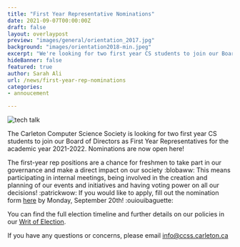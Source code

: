 ```yaml
---
title: "First Year Representative Nominations"
date: 2021-09-07T00:00:00Z
draft: false
layout: overlaypost
preview: "images/general/orientation_2017.jpg"
background: "images/orientation2018-min.jpeg"
excerpt: "We're looking for two first year CS students to join our Board of Directors as First Year Representatives."
hideBanner: false
featured: true
author: Sarah Ali
url: /news/first-year-rep-nominations
categories:
- annoucement

---
```

![tech talk](/images/news/2021-2022/fyr.jpg)

The Carleton Computer Science Society is looking for two first year CS students to join our Board of Directors as First Year Representatives for the academic year 2021-2022. Nominations are now open here!

The first-year rep positions are a chance for freshmen to take part in our governance and make a direct impact on our society :blobaww:  This means participating in internal meetings, being involved in the creation and planning of our events and initiatives and having voting power on all our decisions! :patrickwow: If you would like to apply, fill out the nomination form [here](https://forms.gle/3VRESSiKu5toUHaBA) by Monday, September 20th! :ouiouibaguette:

You can find the full election timeline and further details on our policies in our [Writ of Election](https://drive.google.com/file/d/1RPF5VOTqRFaiyxgCMvsXrydtoitD-djs/view?usp=sharing).

If you have any questions or concerns, please email info@ccss.carleton.ca

